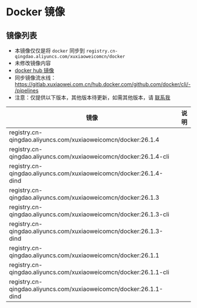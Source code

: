 # Docker 镜像

## 镜像列表

- 本镜像仅仅是将 `docker` 同步到 `registry.cn-qingdao.aliyuncs.com/xuxiaoweicomcn/docker`
- 未修改镜像内容
- [docker hub 镜像](https://hub.docker.com/_/docker)
- 同步镜像流水线：https://gitlab.xuxiaowei.com.cn/hub.docker.com/github.com/docker/cli/-/pipelines
- 注意：仅提供以下版本，其他版本待更新，如需其他版本，请 [联系我](../../../guide/website.md)

| 镜像                                                                 | 说明 |
|--------------------------------------------------------------------|----|
| registry.cn-qingdao.aliyuncs.com/xuxiaoweicomcn/docker:26.1.4      |    |
| registry.cn-qingdao.aliyuncs.com/xuxiaoweicomcn/docker:26.1.4-cli  |    |
| registry.cn-qingdao.aliyuncs.com/xuxiaoweicomcn/docker:26.1.4-dind |    |
| registry.cn-qingdao.aliyuncs.com/xuxiaoweicomcn/docker:26.1.3      |    |
| registry.cn-qingdao.aliyuncs.com/xuxiaoweicomcn/docker:26.1.3-cli  |    |
| registry.cn-qingdao.aliyuncs.com/xuxiaoweicomcn/docker:26.1.3-dind |    |
| registry.cn-qingdao.aliyuncs.com/xuxiaoweicomcn/docker:26.1.1      |    |
| registry.cn-qingdao.aliyuncs.com/xuxiaoweicomcn/docker:26.1.1-cli  |    |
| registry.cn-qingdao.aliyuncs.com/xuxiaoweicomcn/docker:26.1.1-dind |    |
